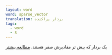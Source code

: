 ```yaml
---
layout: word
word: sparse_vector
translation: بردار پراکنده
tags:
  - word
  - S
---
```


یک بردار که بیش تر مقادیرش صفر هستند. [مطالعه بیشتر](/S/sparse_feature/)
